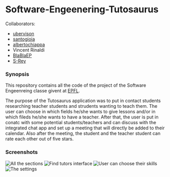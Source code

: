 # Software-Engeenering-Tutosaurus

Collaborators:
 * [ubervison](https://github.com/ubervison)
 * [santogioia](https://github.com/santogioia)
 * [albertochiappa](https://github.com/albertochiappa)
 * Vincent Rinaldi
 * [BlaBlaEP](https://github.com/BlaBlaEP)
 * [S-Rey](https://github.com/BlaBlaEP)
 

### Synopsis
This repository contains all the code of the project of the Software Engeenreing classe givent at [EPFL](http://www.epfl.ch).

The purpose of the Tutosaurus application was to put in contact students researching teacher students
and strudents wanting to teach them.
The user can choose in which fields he/she wants to give lessons and/or in which fileds he/she 
wants to have a teacher.
After that, the user is put in conatc with some potential students/teachers and can discuss with the 
integrated chat app and set up a meeting that will directly be added to their calendar.
Also after the meeting, the student and the teacher student can rate each other out of five stars.

### Screenshots
![All the sections](screenshots/0.png)
![Find tutors interface](screenshots/1.png)
![User can choose their skills](screenshots/3.png)
![The settings ](screenshots/3.png)
